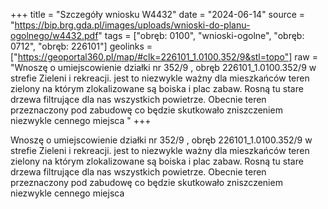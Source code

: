 +++
title = "Szczegóły wniosku W4432"
date = "2024-06-14"
source = "https://bip.brg.gda.pl/images/uploads/wnioski-do-planu-ogolnego/w4432.pdf"
tags = ["obręb: 0100", "wnioski-ogolne", "obręb: 0712", "obręb: 226101"]
geolinks = ["https://geoportal360.pl/map/#clk=226101_1.0100.352/9&stl=topo"]
raw = "Wnoszę o umiejscowienie działki nr 352/9 , obręb 226101_1.0100.352/9 w strefie Zieleni i rekreacji. jest to niezwykle ważny dla mieszkańców teren zielony na którym zlokalizowane są boiska i plac zabaw. Rosną tu stare drzewa filtrujące dla nas wszystkich powietrze. Obecnie teren przeznaczony pod zabudowę co będzie skutkowało zniszczeniem niezwykle cennego miejsca "
+++

Wnoszę o umiejscowienie działki nr 352/9 , obręb 226101_1.0100.352/9 w strefie
Zieleni i rekreacji. jest to niezwykle ważny dla mieszkańców teren zielony na którym
zlokalizowane są boiska i plac zabaw. Rosną tu stare drzewa filtrujące dla nas wszystkich
powietrze. Obecnie teren przeznaczony pod zabudowę co będzie skutkowało zniszczeniem
niezwykle cennego miejsca



